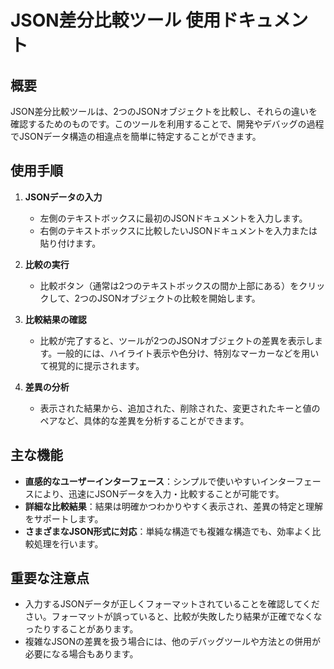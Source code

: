 # JSON差分比較ツール 使用ドキュメント

## 概要

JSON差分比較ツールは、2つのJSONオブジェクトを比較し、それらの違いを確認するためのものです。このツールを利用することで、開発やデバッグの過程でJSONデータ構造の相違点を簡単に特定することができます。

## 使用手順

1. **JSONデータの入力**
   - 左側のテキストボックスに最初のJSONドキュメントを入力します。
   - 右側のテキストボックスに比較したいJSONドキュメントを入力または貼り付けます。

2. **比較の実行**
   - 比較ボタン（通常は2つのテキストボックスの間か上部にある）をクリックして、2つのJSONオブジェクトの比較を開始します。

3. **比較結果の確認**
   - 比較が完了すると、ツールが2つのJSONオブジェクトの差異を表示します。一般的には、ハイライト表示や色分け、特別なマーカーなどを用いて視覚的に提示されます。

4. **差異の分析**
   - 表示された結果から、追加された、削除された、変更されたキーと値のペアなど、具体的な差異を分析することができます。

## 主な機能

- **直感的なユーザーインターフェース**：シンプルで使いやすいインターフェースにより、迅速にJSONデータを入力・比較することが可能です。
- **詳細な比較結果**：結果は明確かつわかりやすく表示され、差異の特定と理解をサポートします。
- **さまざまなJSON形式に対応**：単純な構造でも複雑な構造でも、効率よく比較処理を行います。

## 重要な注意点

- 入力するJSONデータが正しくフォーマットされていることを確認してください。フォーマットが誤っていると、比較が失敗したり結果が正確でなくなったりすることがあります。
- 複雑なJSONの差異を扱う場合には、他のデバッグツールや方法との併用が必要になる場合もあります。